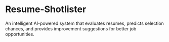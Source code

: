 # Resume-Shotlister
An intelligent AI-powered system that evaluates resumes, predicts selection chances, and provides improvement suggestions for better job opportunities.
